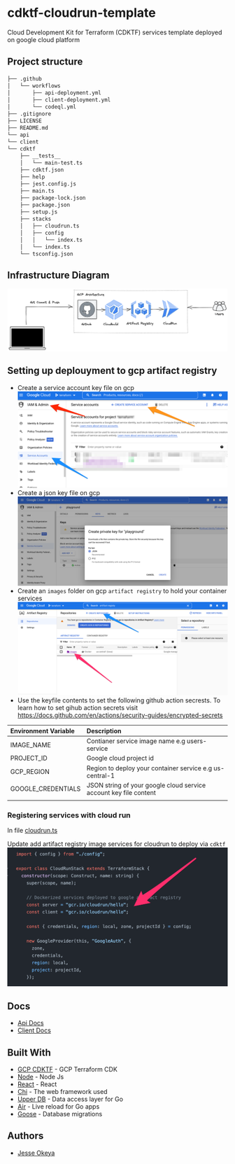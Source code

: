 # cdktf-cloudrun-template
Cloud Development Kit for Terraform (CDKTF) services template deployed on google cloud platform

## Project structure
```
├── .github
│   └── workflows
│       ├── api-deployment.yml
│       ├── client-deployment.yml
│       └── codeql.yml
├── .gitignore
├── LICENSE
├── README.md
└── api
└── client
└── cdktf
    ├── __tests__
    │   └── main-test.ts
    ├── cdktf.json
    ├── help
    ├── jest.config.js
    ├── main.ts
    ├── package-lock.json
    ├── package.json
    ├── setup.js
    ├── stacks
    │   ├── cloudrun.ts
    │   ├── config
    │   │   └── index.ts
    │   └── index.ts
    └── tsconfig.json
```

## Infrastructure Diagram
![infra diagram](./images/infra.png)

## Setting up deplouyment to gcp artifact registry
* Create a service account key file on gcp
  ![service account](./images/service-account.png)
* Create a json key file on gcp
  ![keyfile](./images/key-file.png)
* Create an `images` folder on gcp `artifact registry` to hold your container services
  ![artifact registry](./images/artifact.png)
* Use the keyfile contents to set the following github action secrests. To learn how to set gihub action secrets visit https://docs.github.com/en/actions/security-guides/encrypted-secrets


| Environment Variable  | Description     |
| :------------------  | :------------- |
| IMAGE_NAME           | Contianer service image name e.g users-service   |
| PROJECT_ID           | Google cloud project id  |
| GCP_REGION           | Region to deploy your container service e.g us-central-1    |
| GOOGLE_CREDENTIALS   | JSON string of your google cloud service account key file content               |
|                      |                 |

### Registering services with cloud run
In file [cloudrun.ts](https://github.com/jesseokeya/cdktf-cloudrun-template/blob/2d3721643d1bf7358a6ac81ea61b71c044037638/cdktf/stacks/cloudrun.ts#L13-L17)

Update add artifact registry image services for cloudrun to deploy via `cdktf`
![services](./images/services.png)




## Docs
- [Api Docs](./api/README.md)
- [Client Docs](./client/README.md)

## Built With
* [GCP CDKTF](https://developer.hashicorp.com/terraform/cdktf) - GCP Terraform CDK
* [Node](https://nodejs.org/en/) - Node Js
* [React](https://reactjs.org/) - React
* [Chi](https://github.com/go-chi/chi) - The web framework used
* [Upper DB](https://upper.io/v4/) - Data access layer for Go
* [Air](https://github.com/cosmtrek/air) - Live reload for Go apps
* [Goose](https://github.com/pressly/goose) - Database migrations

## Authors
* [Jesse Okeya](https://github.com/jesseokeya/)